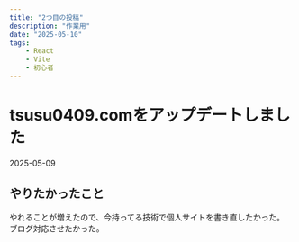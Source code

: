 ```yaml
---
title: "2つ目の投稿"
description: "作業用"
date: "2025-05-10"
tags:
    - React
    - Vite
    - 初心者
---
```


# tsusu0409.comをアップデートしました
2025-05-09

## やりたかったこと
やれることが増えたので、今持ってる技術で個人サイトを書き直したかった。
ブログ対応させたかった。

